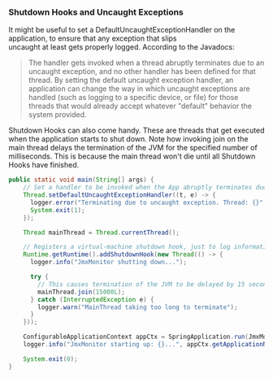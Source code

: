 ### Shutdown Hooks and Uncaught Exceptions

It might be useful to set a DefaultUncaughtExceptionHandler on the application, to ensure that any exception that slips  
uncaught at least gets properly logged. According to the Javadocs:

> The handler gets invoked when a thread abruptly terminates due to an uncaught exception, and no other handler 
> has been defined for that thread. By setting the default uncaught exception handler, an application can change 
> the way in which uncaught exceptions are handled (such as logging to a specific device, or file) for those 
> threads that would already accept whatever "default" behavior the system provided. 

Shutdown Hooks can also come handy. These are threads that get executed when the application starts to shut down.
Note how invoking join on the main thread delays the termination of the JVM for the specified number of milliseconds. 
This is because the main thread won't die until all Shutdown Hooks have finished.

```java
public static void main(String[] args) {
    // Set a handler to be invoked when the App abruptly terminates due to an uncaught exception
    Thread.setDefaultUncaughtExceptionHandler((t, e) -> {
      logger.error("Terminating due to uncaught exception. Thread: {}", t, e);
      System.exit(1);
    });

    Thread mainThread = Thread.currentThread();

    // Registers a virtual-machine shutdown hook, just to log information about the termination sequence
    Runtime.getRuntime().addShutdownHook(new Thread(() -> {
      logger.info("JmxMonitor shutting down...");

      try {
        // This causes termination of the JVM to be delayed by 15 seconds!
        mainThread.join(15000L);
      } catch (InterruptedException e) {
        logger.warn("MainThread taking too long to terminate");
      }
    }));

    ConfigurableApplicationContext appCtx = SpringApplication.run(JmxMonitorApp.class);
    logger.info("JmxMonitor starting up: {}...", appCtx.getApplicationName());

    System.exit(0);
}
```

